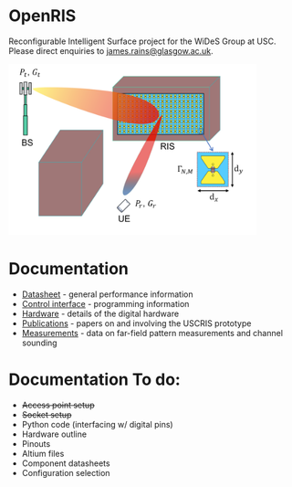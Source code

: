 # OpenRIS
Reconfigurable Intelligent Surface project for the WiDeS Group at USC. Please direct enquiries to james.rains@glasgow.ac.uk.

<img src="datasheet/images/system_model_bg.png" height="300" />

# Documentation

- [Datasheet](https://github.com/jimrains/USCRIS/tree/main/datasheet) - general performance information
- [Control interface](https://github.com/jimrains/USCRIS/tree/main/control) - programming information
- [Hardware](https://github.com/jimrains/USCRIS/tree/main/hardware) - details of the digital hardware
- [Publications](https://github.com/jimrains/USCRIS/tree/main/publications) - papers on and involving the USCRIS prototype
- [Measurements](https://github.com/jimrains/USCRIS/tree/main/measurements) - data on far-field pattern measurements and channel sounding

# Documentation To do:
- ~~Access point setup~~
- ~~Socket setup~~
- Python code (interfacing w/ digital pins)
- Hardware outline
- Pinouts
- Altium files
- Component datasheets
- Configuration selection
